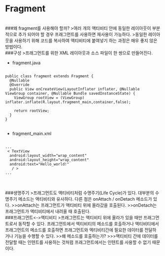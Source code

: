 # Fragment
<br/>
###왜 fragment를 사용해야 할까?
>여러 개의 액티비티 안에 동일한 레이아웃이 부분적으로 추가 되어야 할 경우 프래그먼트를 사용하면 재사용이 가능하다.
>동일한 레이아웃을 사용하기 위해 코드를 복사하여 액티비티에 붙여넣기 하는 과정은 매우 좋지 않은 방법이다.

<br/>
###구성
>프래그먼트를 위한 XML 레이아웃과 소스 파일이 한 쌍으로 만들어진다.

<br/>

* fragment.java
<pre>
<code>
public class fragment extends Fragment {
  @Nullable
  @Override
  public View onCreateView(LayoutInflater inflater, @Nullable ViewGroup container, @Nullable Bundle savedInstanceState) {
    ViewGroup rootView = (ViewGroup) inflater.inflate(R.layout.fragment_main,container,false);

    return rootView;
  }
}
</code>
</pre>

* fragment_main.xml
<pre>
<code>
...
 < TextView
  android:layout_width="wrap_content"
  android:layout_height="wrap_content"
  android:text="Hello_world!"
   / >
...   
</code>
</pre>
<br/>
###생명주기
>프래그먼트도 액티비티처럼 수명주기(Life Cycle)가 있다. 대부분의 수명주기 메소드는 액티비티와 유사하다. 다른 점은 onAttach / onDetach 메소드가 있다.
>>onAttach는 프래그먼트가 액티비티 위에 올라갔을  호출된다.
>>onDetach는 프래그먼트가 액티비티에서 내려올 때 호출된다.

<br/>
###프래그먼트<->액티비티
>프래그먼트는 액티비티 위에 올라가 있을 때만 프래그먼트로서 동작할 수 있다.
프래그먼트에서 엑티비티의 메소드를 호출하거나 액티비티에서 프래그먼트의 메소드를 호출하면 프래그먼트와 엑티비티간에 필요한 데이터를 전달하거나 기능을 수행할 수 있다.
>>왜 메소드를 호출하는가?
>>>액티비티 간에 데이터를 전달할 때는 인텐트를 사용하는 것처럼 프래그먼트에서는 인텐트를 사용할 수 없기 때문이다.
